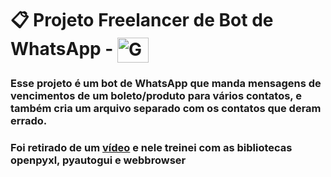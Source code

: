 # 📋 Projeto Freelancer de Bot de WhatsApp - <img align="center" alt="Gustavo-PythonIcon" height="40" width="50" src="https://cdn.jsdelivr.net/gh/devicons/devicon/icons/python/python-original.svg">

### Esse projeto é um bot de WhatsApp que manda mensagens de vencimentos de um boleto/produto para vários contatos, e também cria um arquivo separado com os contatos que deram errado.
### Foi retirado de um [vídeo](https://www.youtube.com/watch?v=gv9dRvkn0rI) e nele treinei com as bibliotecas openpyxl, pyautogui e webbrowser
